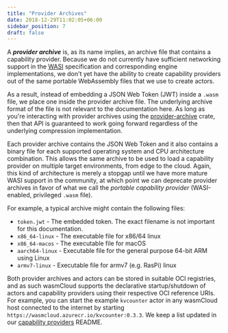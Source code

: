 ```yaml
---
title: "Provider Archives"
date: 2018-12-29T11:02:05+06:00
sidebar_position: 7
draft: false
---
```


A **_provider archive_** is, as its name implies, an archive file that contains a capability provider. Because we do not currently have sufficient networking support in the [WASI](https://wasi.dev/) specification and corresponding engine implementations, we don't yet have the ability to create capability providers out of the same portable WebAssembly files that we use to create actors.

As a result, instead of embedding a JSON Web Token (JWT) inside a `.wasm` file, we place one inside the provider archive file. The underlying archive format of the file is not relevant to the documentation here. As long as you're interacting with provider archives using the [provider-archive](https://crates.io/crates/provider-archive) crate, then that API is guaranteed to work going forward regardless of the underlying compression implementation.

Each provider archive contains the JSON Web Token and it also contains a binary file for each supported operating system and CPU architecture combination. This allows the same archive to be used to load a capability provider on multiple target environments, from edge to the cloud. Again, this kind of architecture is merely a stopgap until we have more mature WASI support in the community, at which point we can deprecate provider archives in favor of what we call the _portable capability provider_ (WASI-enabled, privileged `.wasm` file).

For example, a typical archive might contain the following files:

- `token.jwt` - The embedded token. The exact filename is not important for this documentation.
- `x86_64-linux` - The executable file for x86/64 linux
- `x86_64-macos` - The executable file for macOS
- `aarch64-linux` - Executable file for the general purpose 64-bit ARM using Linux
- `armv7-linux` - Executable file for armv7 (e.g. RasPi) linux

Both provider archives and actors can be stored in suitable OCI registries, and as such wasmCloud supports the declarative startup/shutdown of actors and capability providers using their respective OCI reference URIs. For example, you can start the example `kvcounter` actor in any wasmCloud host connected to the internet by starting `https://wasmcloud.azurecr.io/kvcounter:0.3.3`. We keep a list updated in our [capability providers](https://github.com/wasmCloud/capability-providers#first-party-capability-providers) README.
